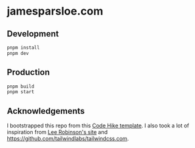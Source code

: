 # jamesparsloe.com

## Development

```bash
pnpm install
pnpm dev
```

## Production

```bash
pnpm build
pnpm start
```

## Acknowledgements

I bootstrapped this repo from this [Code Hike template](https://github.com/code-hike/v1-starter). I also took a lot of inspiration from [Lee Robinson's site](https://github.com/leerob/site) and <https://github.com/tailwindlabs/tailwindcss.com>.
